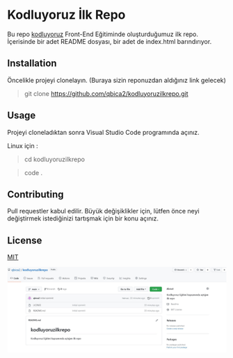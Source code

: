 # Kodluyoruz İlk Repo
Bu repo [kodluyoruz](https://kodluyoruz.org) Front-End Eğitiminde oluşturduğumuz ilk repo. İçerisinde bir adet README dosyası, bir adet de index.html barındırıyor.

## Installation

Öncelikle projeyi clonelayın. (Buraya sizin reponuzdan aldığınız link gelecek)

>git clone https://github.com/qbica2/kodluyoruzilkrepo.git

## Usage

Projeyi cloneladıktan sonra Visual Studio Code programında açınız.

Linux için :


>cd kodluyoruzilkrepo

>code . 


## Contributing

Pull requestler kabul edilir. Büyük değişiklikler için, lütfen önce neyi değiştirmek istediğinizi tartışmak için bir konu açınız.

## License

[MIT](https://choosealicense.com/licenses/mit/)


![](Adsız.jpg)
